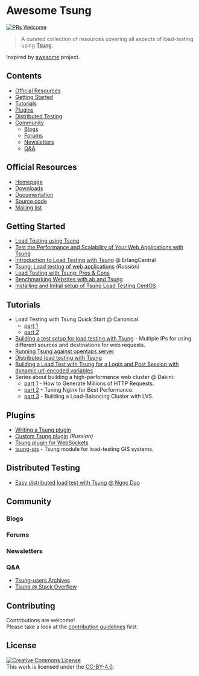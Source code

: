 # Awesome Tsung
[![PRs Welcome](https://img.shields.io/badge/PRs-welcome-brightgreen.svg?style=flat)](https://github.com/aliesbelik/awesome-tsung/blob/master/CONTRIBUTING.md)

> A curated collection of resources covering all aspects of load-testing using [Tsung](http://tsung.erlang-projects.org/).

Inspired by [awesome](https://github.com/sindresorhus/awesome) project.

## Contents

- [Official Resources](#official-resources)
- [Getting Started](#getting-started)
- [Tutorials](#tutorials)
- [Plugins](#plugins)
- [Distributed Testing](#distributed-testing)
- [Community](#community)
    - [Blogs](#blogs)
    - [Forums](#forums)
    - [Newsletters](#newsletters)
    - [Q&A](#qa)


## Official Resources

- [Homepage](http://tsung.erlang-projects.org/)
- [Downloads](http://tsung.erlang-projects.org/dist/)
- [Documentation](http://tsung.erlang-projects.org/user_manual/index.html)
- [Source code](https://github.com/processone/tsung/)
- [Mailing list](https://lists.process-one.net/mailman/listinfo/tsung-users)

## Getting Started

- [Load Testing using Tsung](https://medium.com/helpshift-engineering/load-testing-using-tsung-ef26a662929b)
- [Test the Performance and Scalability of Your Web Applications with Tsung](https://web.archive.org/web/20160826102121/https://beebole.com/blog/erlang/test-performance-and-scalability-of-your-web-applications-with-tsung/)
- [Introduction to Load Testing with Tsung](https://erlangcentral.org/wiki/Introduction_to_Load_Testing_with_Tsung) @ ErlangCentral
- [Tsung: Load testing of web applications](https://habrahabr.ru/post/132459/) *(Russian)*
- [Load Testing with Tsung: Pros & Cons](https://getcookie.wordpress.com/2013/02/13/load-testing-with-tsung/)
- [Benchmarking Websites with ab and Tsung](https://www.rsreese.com/benchmarking-websites-with-ab-and-tsung/)
- [Installing and Initial setup of Tsung Load Testing CentOS](http://whatizee.blogspot.com.by/2015/01/installing-and-initial-setup-of-tsung_21.html)

## Tutorials

- Load Testing with Tsung Quick Start @ Canonical:
    - [part 1](http://voices.canonical.com/isd/2010/11/14/load-testing-with-tsung-quick-start/)
    - [part 2](http://voices.canonical.com/isd/2010/12/10/tsung-quick-start-part-2/)
- [Building a test setup for load testing with Tsung](https://hml.io/2015/08/04/loadtesting-with-tsung-and-multiple-ips/) - Multiple IPs for using different sources and destinations for web requests.
- [Running Tsung against opentaps server](http://www.opentaps.org/docs/index.php/Running_Tsung_against_opentaps_server)
- [Distributed load testing with Tsung](https://raymii.org/s/articles/Basic_Website_load_testing_with_Tsung.html)
- [Building a Load Test with Tsung for a Login and Post Session with dynamic url-encoded variables](https://www.innoq.com/en/blog/building-a-load-test-with-tsung/)
- Series about building a high-performance web cluster @ Dakini:
    - [part 1](http://dak1n1.com/blog/14-http-load-generate/) - How to Generate Millions of HTTP Requests.
    - [part 2](http://dak1n1.com/blog/12-nginx-performance-tuning/) - Tuning Nginx for Best Performance.
    - [part 3](http://dak1n1.com/blog/13-load-balancing-lvs/) - Building a Load-Balancing Cluster with LVS.

## Plugins

- [Writing a Tsung plugin](http://web.archive.org/web/20150208112949/http://www.process-one.net/en/wiki/Writing_a_Tsung_plugin/)
- [Custom Tsung plugin](http://lin-techdet.blogspot.com.by/2013/04/tsung.html) *(Russian)*
- [Tsung plugin for WebSockets](https://github.com/wulczer/tsung_ws)
- [tsung-gis](https://github.com/rodo/tsung-gis) - Tsung module for load-testing GIS systems.

## Distributed Testing

- [Easy distributed load test with Tsung @ Ngoc Dao](https://github.com/ngocdaothanh/tsart)

## Community

### Blogs

### Forums

### Newsletters

### Q&A

- [Tsung-users Archives](http://lists.process-one.net/pipermail/tsung-users/)
- [Tsung @ Stack Overflow](http://stackoverflow.com/questions/tagged/tsung)

## Contributing

Contributions are welcome!<br />
Please take a look at the [contribution guidelines](https://github.com/aliesbelik/awesome-tsung/blob/master/CONTRIBUTING.md) first.

## License

<a rel="license" href="http://creativecommons.org/licenses/by/4.0/"><img alt="Creative Commons License" style="border-width:0" src="https://i.creativecommons.org/l/by/4.0/88x31.png" /></a><br />This work is licensed under the <a rel="license" href="https://github.com/aliesbelik/awesome-tsung/blob/master/LICENSE.md">CC-BY-4.0</a>.
